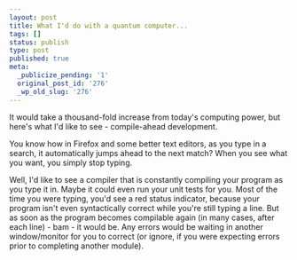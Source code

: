 ```yaml
---
layout: post
title: What I'd do with a quantum computer...
tags: []
status: publish
type: post
published: true
meta:
  _publicize_pending: '1'
  original_post_id: '276'
  _wp_old_slug: '276'
---
```

It would take a thousand-fold increase from today's computing power, but here's what I'd like to see - compile-ahead development.

You know how in Firefox and some better text editors, as you type in a search, it automatically jumps ahead to the next match?  When you see what you want, you simply stop typing.

Well, I'd like to see a compiler that is constantly compiling your program as you type it in.  Maybe it could even run your unit tests for you.  Most of the time you were typing, you'd see a red status indicator, because your program isn't even syntactically correct while you're still typing a line.  But as soon as the program becomes compilable again (in many cases, after each line) - bam - it would be.  Any errors would be waiting in another window/monitor for you to correct (or ignore, if you were expecting errors prior to completing another module).
